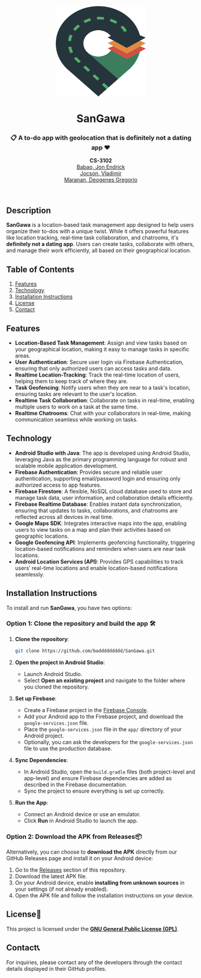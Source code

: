<div align="center">
  <a href="https://raw.githubusercontent.com/baddddddddd/SanGawa/main/static/logo.svg">
    <img src="static/logo.svg" alt="Logo" width="240" height="240">
  </a>

  <h1 align="center">SanGawa</h1>

  <h3 align="center">
    📋 A to-do app with geolocation that is definitely not a dating app ❤️
  </h3>
  <p align="center">
    <b>CS-3102</b> <br>
    <a href="https://github.com/JonBabao">Babao, Jon Endrick</a> <br>
    <a href="https://github.com/baddddddddd">Jocson, Vladimir</a> <br>
    <a href="https://github.com/DeogenesMaranan">Maranan, Deogenes Gregorio</a> <br>
  </p>
  <br>
</div>

## Description
**SanGawa** is a location-based task management app designed to help users organize their to-dos with a unique twist. While it offers powerful features like location tracking, real-time task collaboration, and chatrooms, it's **definitely not a dating app**. Users can create tasks, collaborate with others, and manage their work efficiently, all based on their geographical location.

## Table of Contents
1. [Features](#features)
2. [Technology](#technology)
3. [Installation Instructions](#installation-instructions)
4. [License](#license)
5. [Contact](#contact)

## Features
- **Location-Based Task Management**: Assign and view tasks based on your geographical location, making it easy to manage tasks in specific areas.
- **User Authentication**: Secure user login via Firebase Authentication, ensuring that only authorized users can access tasks and data.
- **Realtime Location-Tracking**: Track the real-time location of users, helping them to keep track of where they are.
- **Task Geofencing**: Notify users when they are near to a task's location, ensuring tasks are relevant to the user's location.
- **Realtime Task Collaboration**: Collaborate on tasks in real-time, enabling multiple users to work on a task at the same time.
- **Realtime Chatrooms**: Chat with your collaborators in real-time, making communication seamless while working on tasks.

## Technology  
- **Android Studio with Java**: The app is developed using Android Studio, leveraging Java as the primary programming language for robust and scalable mobile application development.  
- **Firebase Authentication**: Provides secure and reliable user authentication, supporting email/password login and ensuring only authorized access to app features.  
- **Firebase Firestore**: A flexible, NoSQL cloud database used to store and manage task data, user information, and collaboration details efficiently.  
- **Firebase Realtime Database**: Enables instant data synchronization, ensuring that updates to tasks, collaborations, and chatrooms are reflected across all devices in real time.  
- **Google Maps SDK**: Integrates interactive maps into the app, enabling users to view tasks on a map and plan their activities based on geographic locations.  
- **Google Geofencing API**: Implements geofencing functionality, triggering location-based notifications and reminders when users are near task locations.  
- **Android Location Services (API)**: Provides GPS capabilities to track users’ real-time locations and enable location-based notifications seamlessly.  

## Installation Instructions

To install and run **SanGawa**, you have two options:

### Option 1: Clone the repository and build the app 🛠️
1. **Clone the repository**:
   ```bash
   git clone https://github.com/baddddddddd/SanGawa.git
   ```

2. **Open the project in Android Studio**:
   - Launch Android Studio.
   - Select **Open an existing project** and navigate to the folder where you cloned the repository.
   
3. **Set up Firebase**:
   - Create a Firebase project in the [Firebase Console](https://console.firebase.google.com/).
   - Add your Android app to the Firebase project, and download the `google-services.json` file.
   - Place the `google-services.json` file in the `app/` directory of your Android project.
   - Optionally, you can ask the developers for the `google-services.json` file to use the production database.

4. **Sync Dependencies**:
   - In Android Studio, open the `build.gradle` files (both project-level and app-level) and ensure Firebase dependencies are added as described in the Firebase documentation.
   - Sync the project to ensure everything is set up correctly.

5. **Run the App**:
   - Connect an Android device or use an emulator.
   - Click **Run** in Android Studio to launch the app.

### Option 2: Download the APK from Releases📦
Alternatively, you can choose to **download the APK** directly from our GitHub Releases page and install it on your Android device:
1. Go to the [Releases](https://github.com/baddddddddd/SanGawa/releases) section of this repository.
2. Download the latest APK file.
3. On your Android device, enable **installing from unknown sources** in your settings (if not already enabled).
4. Open the APK file and follow the installation instructions on your device.

## License📜
This project is licensed under the [**GNU General Public License (GPL)**](https://github.com/baddddddddd/SanGawa/blob/main/LICENSE).

## Contact📞
For inquiries, please contact any of the developers through the contact details displayed in their GitHub profiles.

